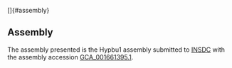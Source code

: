 []{#assembly}

Assembly
--------

The assembly presented is the Hypbu1 assembly submitted to
[INSDC](http://www.insdc.org) with the assembly accession
[GCA\_001661395.1](http://www.ebi.ac.uk/ena/data/view/GCA_001661395.1).
